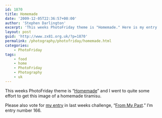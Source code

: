```yaml
---
id: 1870
title: Homemade
date: '2009-12-05T22:36:57+00:00'
author: 'Stephen Darlington'
excerpt: 'This weeks PhotoFriday theme is "Homemade." Here is my entry.'
layout: post
guid: 'http://www.zx81.org.uk/?p=1870'
permalink: /photography/photofriday/homemade.html
categories:
    - PhotoFriday
tags:
    - food
    - home
    - PhotoFriday
    - Photography
    - uk
---
```


This weeks PhotoFriday theme is “[Homemade](http://www.photofriday.com/archives/challenge/000935.php)” and I went to quite some effort to get this image of a homemade tiramisu.

Please also vote for [my entry](http://www.zx81.org.uk/photography/photofriday/from-my-past.html) in last weeks challenge, “[From My Past](http://www.photofriday.com/linkviewer.php?id=933).” I’m entry number 166.